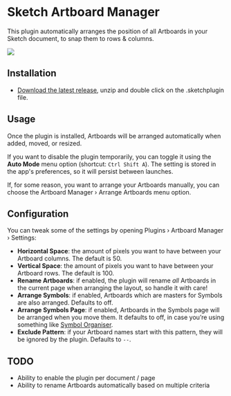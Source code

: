 # Sketch Artboard Manager

This plugin automatically arranges the position of all Artboards in your Sketch document, to snap them to rows & columns.

![](https://user-images.githubusercontent.com/3832/28533105-3a1586ca-709c-11e7-8544-87d2bb0ad4f1.gif)


## Installation

- [Download the latest release](https://github.com/bomberstudios/artboard-manager/releases/latest/download/artboard-manager.sketchplugin.zip), unzip and double click on the .sketchplugin file.

## Usage

Once the plugin is installed, Artboards will be arranged automatically when added, moved, or resized.

If you want to disable the plugin temporarily, you can toggle it using the **Auto Mode** menu option (shortcut: `Ctrl Shift A`). The setting is stored in the app's preferences, so it will persist between launches.

If, for some reason, you want to arrange your Artboards manually, you can choose the Artboard Manager › Arrange Artboards menu option.


## Configuration

You can tweak some of the settings by opening Plugins › Artboard Manager › Settings:

- **Horizontal Space**: the amount of pixels you want to have between your Artboard columns. The default is 50.
- **Vertical Space**: the amount of pixels you want to have between your Artboard rows. The default is 100.
- **Rename Artboards**: if enabled, the plugin will rename _all_ Artboards in the current page when arranging the layout, so handle it with care!
- **Arrange Symbols**: if enabled, Artboards which are masters for Symbols are also arranged. Defaults to off.
- **Arrange Symbols Page**: if enabled, Artboards in the Symbols page will be arranged when you move them. It defaults to off, in case you’re using something like [Symbol Organiser](https://github.com/sonburn/symbol-organizer).
- **Exclude Pattern**: if your Artboard names start with this pattern, they will be ignored by the plugin. Defaults to `--`.


## TODO

- Ability to enable the plugin per document / page
- Ability to rename Artboards automatically based on multiple criteria
